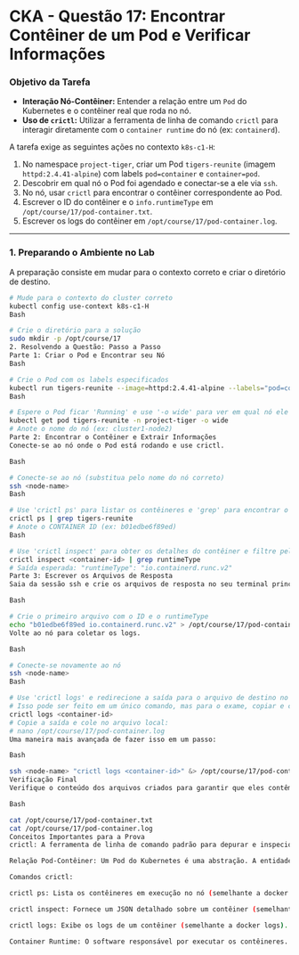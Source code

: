 # CKA - Questão 17: Encontrar Contêiner de um Pod e Verificar Informações

### Objetivo da Tarefa

-   **Interação Nó-Contêiner:** Entender a relação entre um `Pod` do Kubernetes e o contêiner real que roda no nó.
-   **Uso de `crictl`:** Utilizar a ferramenta de linha de comando `crictl` para interagir diretamente com o `container runtime` do nó (ex: `containerd`).

A tarefa exige as seguintes ações no contexto `k8s-c1-H`:
1.  No namespace `project-tiger`, criar um Pod `tigers-reunite` (imagem `httpd:2.4.41-alpine`) com labels `pod=container` e `container=pod`.
2.  Descobrir em qual nó o Pod foi agendado e conectar-se a ele via `ssh`.
3.  No nó, usar `crictl` para encontrar o contêiner correspondente ao Pod.
4.  Escrever o ID do contêiner e o `info.runtimeType` em `/opt/course/17/pod-container.txt`.
5.  Escrever os logs do contêiner em `/opt/course/17/pod-container.log`.

---

### 1. Preparando o Ambiente no Lab

A preparação consiste em mudar para o contexto correto e criar o diretório de destino.

```bash
# Mude para o contexto do cluster correto
kubectl config use-context k8s-c1-H
Bash

# Crie o diretório para a solução
sudo mkdir -p /opt/course/17
2. Resolvendo a Questão: Passo a Passo
Parte 1: Criar o Pod e Encontrar seu Nó
Bash

# Crie o Pod com os labels especificados
kubectl run tigers-reunite --image=httpd:2.4.41-alpine --labels="pod=container,container=pod" -n project-tiger
Bash

# Espere o Pod ficar 'Running' e use '-o wide' para ver em qual nó ele está
kubectl get pod tigers-reunite -n project-tiger -o wide
# Anote o nome do nó (ex: cluster1-node2)
Parte 2: Encontrar o Contêiner e Extrair Informações
Conecte-se ao nó onde o Pod está rodando e use crictl.

Bash

# Conecte-se ao nó (substitua pelo nome do nó correto)
ssh <node-name>
Bash

# Use 'crictl ps' para listar os contêineres e 'grep' para encontrar o que pertence ao nosso Pod
crictl ps | grep tigers-reunite
# Anote o CONTAINER ID (ex: b01edbe6f89ed)
Bash

# Use 'crictl inspect' para obter os detalhes do contêiner e filtre pelo runtimeType
crictl inspect <container-id> | grep runtimeType
# Saída esperada: "runtimeType": "io.containerd.runc.v2"
Parte 3: Escrever os Arquivos de Resposta
Saia da sessão ssh e crie os arquivos de resposta no seu terminal principal.

Bash

# Crie o primeiro arquivo com o ID e o runtimeType
echo "b01edbe6f89ed io.containerd.runc.v2" > /opt/course/17/pod-container.txt
Volte ao nó para coletar os logs.

Bash

# Conecte-se novamente ao nó
ssh <node-name>
Bash

# Use 'crictl logs' e redirecione a saída para o arquivo de destino no seu terminal principal
# Isso pode ser feito em um único comando, mas para o exame, copiar e colar pode ser mais simples.
crictl logs <container-id>
# Copie a saída e cole no arquivo local:
# nano /opt/course/17/pod-container.log
Uma maneira mais avançada de fazer isso em um passo:

Bash

ssh <node-name> "crictl logs <container-id>" &> /opt/course/17/pod-container.log
Verificação Final
Verifique o conteúdo dos arquivos criados para garantir que eles contêm as informações corretas.

Bash

cat /opt/course/17/pod-container.txt
cat /opt/course/17/pod-container.log
Conceitos Importantes para a Prova
crictl: A ferramenta de linha de comando padrão para depurar e inspecionar o Container Runtime Interface (CRI). Ela permite interagir diretamente com o runtime (como containerd ou CRI-O) em um nó, de forma independente do kubelet.

Relação Pod-Contêiner: Um Pod do Kubernetes é uma abstração. A entidade real que executa o código é o contêiner (containerd, docker, etc.) no nó. Saber como fazer essa ligação é crucial para troubleshooting de baixo nível.

Comandos crictl:

crictl ps: Lista os contêineres em execução no nó (semelhante a docker ps).

crictl inspect: Fornece um JSON detalhado sobre um contêiner (semelhante a docker inspect).

crictl logs: Exibe os logs de um contêiner (semelhante a docker logs).

Container Runtime: O software responsável por executar os contêineres. O Kubernetes interage com ele através do CRI. containerd é o runtime padrão na maioria das instalações modernas.

